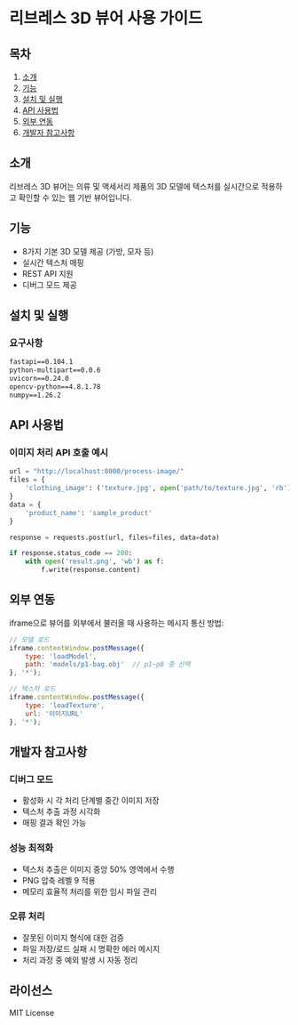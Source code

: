 # 리브레스 3D 뷰어 사용 가이드

## 목차
1. [소개](#소개)
2. [기능](#기능)
3. [설치 및 실행](#설치-및-실행)
4. [API 사용법](#api-사용법)
5. [외부 연동](#외부-연동)
6. [개발자 참고사항](#개발자-참고사항)

## 소개
리브레스 3D 뷰어는 의류 및 액세서리 제품의 3D 모델에 텍스처를 실시간으로 적용하고 확인할 수 있는 웹 기반 뷰어입니다.

## 기능
- 8가지 기본 3D 모델 제공 (가방, 모자 등)
- 실시간 텍스처 매핑
- REST API 지원
- 디버그 모드 제공

## 설치 및 실행

### 요구사항
```txt
fastapi==0.104.1
python-multipart==0.0.6
uvicorn==0.24.0
opencv-python==4.8.1.78
numpy==1.26.2 
```

## API 사용법

### 이미지 처리 API 호출 예시
```python
url = "http://localhost:8000/process-image/"
files = {
    'clothing_image': ('texture.jpg', open('path/to/texture.jpg', 'rb'), 'image/jpeg')
}
data = {
    'product_name': 'sample_product'
}

response = requests.post(url, files=files, data=data)

if response.status_code == 200:
    with open('result.png', 'wb') as f:
        f.write(response.content)
```

## 외부 연동
iframe으로 뷰어를 외부에서 불러올 때 사용하는 메시지 통신 방법:

```javascript
// 모델 로드
iframe.contentWindow.postMessage({
    type: 'loadModel',
    path: 'models/p1-bag.obj'  // p1~p8 중 선택
}, '*');

// 텍스처 로드
iframe.contentWindow.postMessage({
    type: 'loadTexture',
    url: '이미지URL'
}, '*');
```

## 개발자 참고사항

### 디버그 모드
- 활성화 시 각 처리 단계별 중간 이미지 저장
- 텍스처 추출 과정 시각화
- 매핑 결과 확인 가능

### 성능 최적화
- 텍스처 추출은 이미지 중앙 50% 영역에서 수행
- PNG 압축 레벨 9 적용
- 메모리 효율적 처리를 위한 임시 파일 관리

### 오류 처리
- 잘못된 이미지 형식에 대한 검증
- 파일 저장/로드 실패 시 명확한 에러 메시지
- 처리 과정 중 예외 발생 시 자동 정리

## 라이선스
MIT License